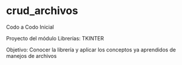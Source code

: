 # crud_archivos
Codo a Codo Inicial

Proyecto del módulo Librerías: TKINTER

Objetivo: Conocer la librería y aplicar los conceptos ya aprendidos de manejos de archivos
